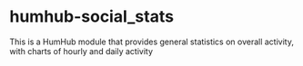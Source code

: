 # humhub-social_stats
This is a HumHub module that provides general statistics on overall activity, with charts of hourly and daily activity
